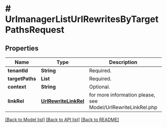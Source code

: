# # UrlmanagerListUrlRewritesByTargetPathsRequest


## Properties 


Name | Type | Description | Notes
------------ | ------------- | ------------- | -------------
**tenantId**| **String** | Required.  | [optional]
**targetPaths**| **List<String>** | Required.  | [optional]
**context**| **String** | Optional.  | [optional]
**linkRel**| [**UrlRewriteLinkRel**](UrlRewriteLinkRel.md) |  for more information please, see Model/UrlRewriteLinkRel.php  | [optional] [default to UrlRewriteLinkRel.UNKNOWN]


[[Back to Model list]](../../README.md#models) [[Back to API list]](../../README.md#endpoints) [[Back to README]](../../README.md)


